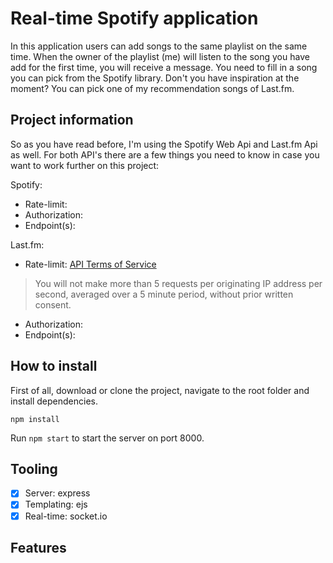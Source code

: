 # Real-time Spotify application

In this application users can add songs to the same playlist on the same time. When the owner of the playlist (me) will listen to the song you have add for the first time, you will receive a message. You need to fill in a song you can pick from the Spotify library. Don't you have inspiration at the moment? You can pick one of my recommendation songs of Last.fm.

<!-- Add a nice image here at the end of the week, showing off your shiny frontend 📸 -->

## Project information
So as you have read before, I'm using the Spotify Web Api and Last.fm Api as well. For both API's there are a few things you need to know in case you want to work further on this project:

Spotify:
* Rate-limit:
* Authorization:
* Endpoint(s):

Last.fm:
* Rate-limit: [API Terms of Service](https://www.last.fm/api/tos)
> You will not make more than 5 requests per originating IP address per second, averaged over a 5 minute period, without prior written consent.

* Authorization:
* Endpoint(s):


<!-- Include the sketch you made in class and describe what the real-time aspect of your project will entail. -->

## How to install
First of all, download or clone the project, navigate to the root folder and install dependencies.

`npm install`

Run `npm start` to start the server on port 8000.

## Tooling
- [x] Server: express
- [x] Templating: ejs
- [x] Real-time: socket.io

## Features
<!-- ...but how does one use this project? What are its features 🤔 -->

<!-- Where do the 0️⃣s and 1️⃣s live in your project? What db system are you using?-->

<!-- Maybe a checklist of done stuff and stuff still on your wishlist? ✅ -->

<!-- How about a license here? 📜 (or is it a licence?) 🤷 -->
